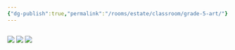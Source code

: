 ```yaml
---
{"dg-publish":true,"permalink":"/rooms/estate/classroom/grade-5-art/"}
---
```


```
```
![](https://i.imgur.com/0gXUkN8.png)
![](https://i.imgur.com/xdpiTZe.png)
![](https://i.imgur.com/zXYlHdv.png)
